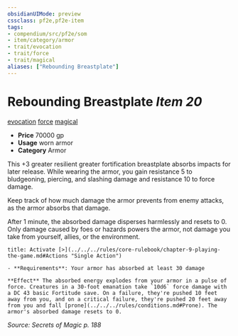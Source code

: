```yaml
---
obsidianUIMode: preview
cssclass: pf2e,pf2e-item
tags:
- compendium/src/pf2e/som
- item/category/armor
- trait/evocation
- trait/force
- trait/magical
aliases: ["Rebounding Breastplate"]
---
```

# Rebounding Breastplate *Item 20*  
[evocation](../../../Rules/traits/evocation.md)  [force](../../../Rules/traits/force.md)  [magical](../../../Rules/traits/magical.md)  

- **Price** 70000 gp
- **Usage** worn armor
- **Category** Armor

This +3 greater resilient greater fortification breastplate absorbs impacts for later release. While wearing the armor, you gain resistance 5 to bludgeoning, piercing, and slashing damage and resistance 10 to force damage.

Keep track of how much damage the armor prevents from enemy attacks, as the armor absorbs that damage.

After 1 minute, the absorbed damage disperses harmlessly and resets to 0. Only damage caused by foes or hazards powers the armor, not damage you take from yourself, allies, or the environment.

```ad-embed-ability
title: Activate [>](../../../rules/core-rulebook/chapter-9-playing-the-game.md#Actions "Single Action")

- **Requirements**: Your armor has absorbed at least 30 damage

**Effect** The absorbed energy explodes from your armor in a pulse of force. Creatures in a 30-foot emanation take `10d6` force damage with a DC 43 basic Fortitude save. On a failure, they're pushed 10 feet away from you, and on a critical failure, they're pushed 20 feet away from you and fall [prone](../../../rules/conditions.md#Prone). The armor's absorbed damage resets to 0.
```

*Source: Secrets of Magic p. 188*

